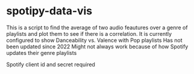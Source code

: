 # spotipy-data-vis
This is a script to find the average of two audio feautures over a genre of playlists and plot them to see if there is a correlation.
It is currently configured to show Danceability vs. Valence with Pop playlists
Has not been updated since 2022
Might not always work because of how Spotify updates their genre playlists

Spotify client id and secret required

